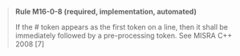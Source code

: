 > **Rule M16-0-8 (required, implementation, automated)**
>
> If the # token appears as the first token on a line, then it shall
> be immediately followed by a pre-processing token.
> See MISRA C++ 2008 [7]
